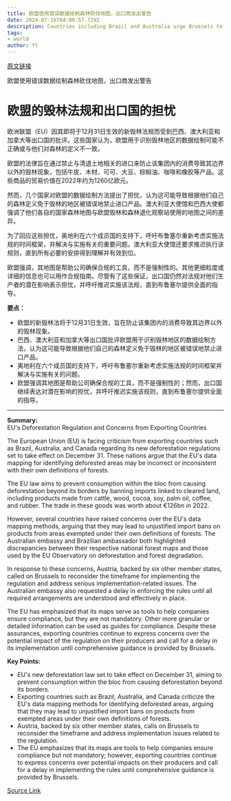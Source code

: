 ```yaml
---
title: 欧盟使用错误数据绘制森林砍伐地图，出口商发出警告
date: 2024-07-16T04:00:57.729Z
description: Countries including Brazil and Australia urge Brussels to delay new rules that could ban key goods entering bloc
tags: 
- world
author: ft
---
```


[原文链接](https://ft.com/content/ab2aabbc-8978-444b-844b-3d0d70553266)

欧盟使用错误数据绘制森林砍伐地图，出口商发出警告

# 欧盟的毁林法规和出口国的担忧

欧洲联盟（EU）因其即将于12月31日生效的新毁林法规而受到巴西、澳大利亚和加拿大等出口国的批评。这些国家认为，欧盟用于识别毁林地区的数据绘制可能不正确或与他们对森林的定义不一致。

欧盟的法律旨在通过禁止与清退土地相关的进口来防止该集团内的消费导致其边界以外的毁林现象，包括牛皮、木材、可可、大豆、棕榈油、咖啡和橡胶等产品。这些商品的贸易价值在2022年约为1260亿欧元。

然而，几个国家对欧盟的数据绘制方法提出了担忧，认为这可能导致根据他们自己的森林定义免于毁林的地区被错误地禁止进口产品。澳大利亚大使馆和巴西大使都强调了他们各自的国家森林地图与欧盟毁林和森林退化观察站使用的地图之间的差异。

为了回应这些担忧，奥地利在六个成员国的支持下，呼吁布鲁塞尔重新考虑实施法规的时间框架，并解决与实施有关的重要问题。澳大利亚大使馆还要求推迟执行该规则，直到所有必要的安排得到理解并有效到位。

欧盟强调，其地图是帮助公司确保合规的工具，而不是强制性的。其他更细粒度或详细的信息也可以用作合规指南。尽管有了这些保证，出口国仍然对法规对他们生产者的潜在影响表示担忧，并呼吁推迟实施该法规，直到布鲁塞尔提供全面的指导。

**要点：**
- 欧盟的新毁林法将于12月31日生效，旨在防止该集团内的消费导致其边界以外的毁林现象。
- 巴西、澳大利亚和加拿大等出口国批评欧盟用于识别毁林地区的数据绘制方法，认为这可能导致根据他们自己的森林定义免于毁林的地区被错误地禁止进口产品。
- 奥地利在六个成员国的支持下，呼吁布鲁塞尔重新考虑实施法规的时间框架并解决与实施有关的问题。
- 欧盟强调其地图是帮助公司确保合规的工具，而不是强制性的；然而，出口国继续表达对潜在影响的担忧，并呼吁推迟实施该规则，直到布鲁塞尔提供全面的指导。

---

 **Summary:**  
EU's Deforestation Regulation and Concerns from Exporting Countries

The European Union (EU) is facing criticism from exporting countries such as Brazil, Australia, and Canada regarding its new deforestation regulations set to take effect on December 31. These nations argue that the EU's data mapping for identifying deforested areas may be incorrect or inconsistent with their own definitions of forests.

The EU law aims to prevent consumption within the bloc from causing deforestation beyond its borders by banning imports linked to cleared land, including products made from cattle, wood, cocoa, soy, palm oil, coffee, and rubber. The trade in these goods was worth about €126bn in 2022.

However, several countries have raised concerns over the EU's data mapping methods, arguing that they may lead to unjustified import bans on products from areas exempted under their own definitions of forests. The Australian embassy and Brazilian ambassador both highlighted discrepancies between their respective national forest maps and those used by the EU Observatory on deforestation and forest degradation.

In response to these concerns, Austria, backed by six other member states, called on Brussels to reconsider the timeframe for implementing the regulation and address serious implementation-related issues. The Australian embassy also requested a delay in enforcing the rules until all required arrangements are understood and effectively in place.

The EU has emphasized that its maps serve as tools to help companies ensure compliance, but they are not mandatory. Other more granular or detailed information can be used as guides for compliance. Despite these assurances, exporting countries continue to express concerns over the potential impact of the regulation on their producers and call for a delay in its implementation until comprehensive guidance is provided by Brussels.

**Key Points:**  
- EU's new deforestation law set to take effect on December 31, aiming to prevent consumption within the bloc from causing deforestation beyond its borders.
- Exporting countries such as Brazil, Australia, and Canada criticize the EU's data mapping methods for identifying deforested areas, arguing that they may lead to unjustified import bans on products from exempted areas under their own definitions of forests.
- Austria, backed by six other member states, calls on Brussels to reconsider the timeframe and address implementation issues related to the regulation.
- The EU emphasizes that its maps are tools to help companies ensure compliance but not mandatory; however, exporting countries continue to express concerns over potential impacts on their producers and call for a delay in implementing the rules until comprehensive guidance is provided by Brussels.

[Source Link](https://ft.com/content/ab2aabbc-8978-444b-844b-3d0d70553266)

